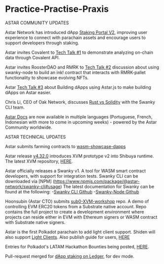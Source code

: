 # Practice-Practise-Praxis

ASTAR COMMUNITY UPDATES

Astar Network has introduced dApp [Staking Portal V2](https://medium.com/astar-network/our-dapp-staking-portal-v2-is-live-d4a1eba0563a), improving user experience to connect with parachain assets and encourage users to support developers through staking.  

Astar invites Covalent to [Tech Talk #1](https://www.youtube.com/watch?v=MRYBg6ptkPw) to demonstrate analyzing on-chain data through Covalent API. 

Astar invites RoosterDAO and RMRK to [Tech Talk #2](https://www.youtube.com/watch?v=MRYBg6ptkPw) discussion about using swanky-node to build an ink! contract that interacts with RMRK-pallet functionality to showcase evolving NFTs.  

Astar [Tech Talk #3](https://www.youtube.com/watch?v=1JNNI4G9XS4)  about Building dApps using Astar.js to make building dApps on Astar easier. 

Chris Li, CEO of Oak Network, discusses [Rust vs Solidity](https://twitter.com/Swankywasm/status/1596186173164380160) with the Swanky CLI team.

[Astar Docs](https://docs.astar.network/) are now available in multiple languages (Portuguese, French, Indonesian with more to come in upcoming weeks) - powered by the Astar Community worldwide.


ASTAR TECHNICAL UPDATES

Astar submits farming contracts to [wasm-showcase-dapps](https://github.com/AstarNetwork/wasm-showcase-dapps/tree/main/farming)

Astar release [v4.32.0](https://github.com/AstarNetwork/Astar/releases/tag/v4.32.0) introduces XVM prototype v2 into Shibuya runtime. The latest XVM repository, [HERE](https://github.com/AstarNetwork/ink-xvm-sdk).

Astar officially releases a Swanky v1. A tool for WASM smart contract developers, with support for integration tests. Swanky CLI can be downloaded via [NPM] (https://www.npmjs.com/package/@astar-network/swanky-cli#usage)
The latest documentation for Swanky can be found at the following:
-[Swanky CLI Github](https://github.com/AstarNetwork/swanky-cli)
-[Swanky-Node Github](https://github.com/AstarNetwork/swanky-node)

Hoonsubin (Astar CTO) submits [sub0-XVM-workshop](https://github.com/hoonsubin/sub0-xvm-workshop) repo. A demo of controlling EVM ERC20 tokens from a Substrate native account. Repo contains the full project to create a development environment where projects can reside either in EVM with Ethereum signers or WASM contract with Substrate native signers.

Astar is the first Polkadot parachain to add light client support. Shiden will also support [Light Clients](https://github.com/polkadot-js/apps/pull/8262/files).
Also publish guide for users, [HERE](https://medium.com/astar-network/decentralising-astar-with-light-clients-335bb9017546)

Entries for Polkadot's LATAM Hackathon Bounties being posted, [HERE](https://github.com/AstarNetwork/AstarBounties/pulls).

Pull-request merged for [dApp staking on Ledger](https://github.com/LedgerHQ/app-astar/pull/2), for dev mode.
